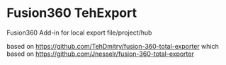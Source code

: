 # Fusion360 TehExport
Fusion360 Add-in for local export file/project/hub

based on https://github.com/TehDmitry/fusion-360-total-exporter which based on https://github.com/Jnesselr/fusion-360-total-exporter
